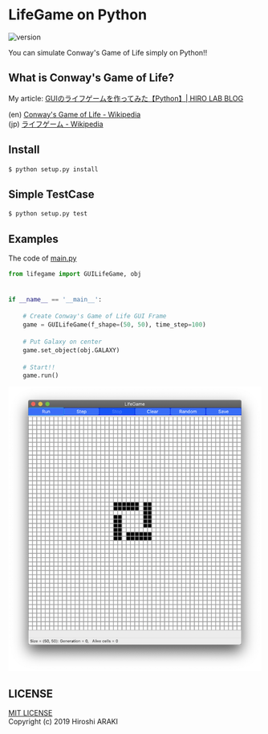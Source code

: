 # LifeGame on Python

![version](https://img.shields.io/badge/version-0.2.1-lightgray.svg?style=flat) 
   
You can simulate Conway's Game of Life simply on Python!!  

## What is Conway's Game of Life?

My article: [GUIのライフゲームを作ってみた【Python】| HIRO LAB BLOG](https://hirlab.net/nblog/category/programming/art_616/)
  
(en) [Conway's Game of Life - Wikipedia](https://en.wikipedia.org/wiki/Conway%27s_Game_of_Life)  
(jp) [ライフゲーム - Wikipedia](https://ja.wikipedia.org/wiki/ライフゲーム)  

## Install
```bash
$ python setup.py install
```

## Simple TestCase
```bash
$ python setup.py test
```

## Examples
The code of [main.py](main.py)
```python
from lifegame import GUILifeGame, obj


if __name__ == '__main__':

    # Create Conway's Game of Life GUI Frame
    game = GUILifeGame(f_shape=(50, 50), time_step=100)

    # Put Galaxy on center
    game.set_object(obj.GALAXY)

    # Start!!
    game.run()

```
![example-1](examples/img2.png)

## LICENSE
[MIT LICENSE](LICENSE.txt)  
Copyright (c) 2019 Hiroshi ARAKI